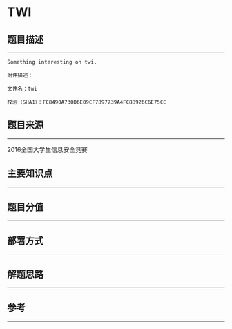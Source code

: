 # TWI

## 题目描述
---
```
Something interesting on twi.

附件描述：

文件名：twi

校验（SHA1）：FC8490A730D6E09CF7B97739A4FC8B926C6E75CC
```

## 题目来源
---
2016全国大学生信息安全竞赛

## 主要知识点
---


## 题目分值
---


## 部署方式
---


## 解题思路
---


## 参考
---
